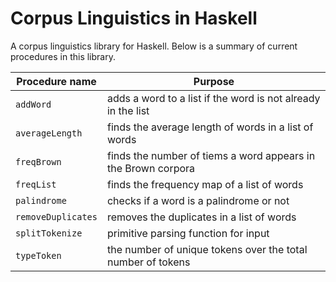 # Corpus Linguistics in Haskell

A corpus linguistics library for Haskell. Below is a summary of current procedures in this library.

| **Procedure name** | Purpose                            | 
| ----------------- | ---------------------------------- | 
| `addWord`         | adds a word to a list if the word is not already in the list |
| `averageLength`   | finds the average length of words in a list of words |
| `freqBrown`       | finds the number of tiems a word appears in the Brown corpora |
| `freqList`        | finds the frequency map of a list of words |
| `palindrome`      | checks if a word is a palindrome or not |
| `removeDuplicates`| removes the duplicates in a list of words |
| `splitTokenize`   | primitive parsing function for input |
| `typeToken`       | the number of unique tokens over the total number of tokens |

